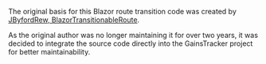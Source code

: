 The original basis for this Blazor route transition code was created
by [JByfordRew, BlazorTransitionableRoute](https://github.com/JByfordRew/BlazorTransitionableRoute).

As the original author was no longer maintaining it for over two years, it was decided to integrate the source code
directly into the GainsTracker project for better maintainability.